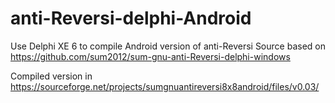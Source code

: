 anti-Reversi-delphi-Android
===========================

Use Delphi XE 6 to compile Android version of anti-Reversi
Source based on https://github.com/sum2012/sum-gnu-anti-Reversi-delphi-windows

Compiled version in https://sourceforge.net/projects/sumgnuantireversi8x8android/files/v0.03/

